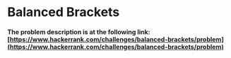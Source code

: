 # Balanced Brackets

#### The problem description is at the following link: [https://www.hackerrank.com/challenges/balanced-brackets/problem](https://www.hackerrank.com/challenges/balanced-brackets/problem)
